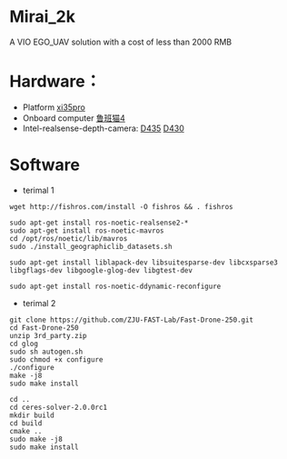 # Mirai_2k
A VIO EGO_UAV solution with a cost of less than 2000 RMB
# Hardware：
* Platform
[xi35pro](https://oddityrc.com/collections/xi35pro?sort_by=manual&filter.p.tag=xi35pro)
* Onboard computer
[鲁班猫4](https://doc.embedfire.com/products/link/zh/latest/linux/ebf_lubancat.html)
* Intel-realsense-depth-camera:
[D435](https://www.intel.cn/content/www/cn/zh/products/sku/128255/intel-realsense-depth-camera-d435/specifications.html)
[D430](https://www.intel.cn/content/www/cn/zh/products/sku/98320/intel-realsense-depth-module-d430/specifications.html)
# Software
* terimal 1
```shell
wget http://fishros.com/install -O fishros && . fishros
```
```shell
sudo apt-get install ros-noetic-realsense2-*
sudo apt-get install ros-noetic-mavros
cd /opt/ros/noetic/lib/mavros
sudo ./install_geographiclib_datasets.sh
```
```shell
sudo apt-get install liblapack-dev libsuitesparse-dev libcxsparse3 libgflags-dev libgoogle-glog-dev libgtest-dev
```
```shell
sudo apt-get install ros-noetic-ddynamic-reconfigure
```
* terimal 2
```shell
git clone https://github.com/ZJU-FAST-Lab/Fast-Drone-250.git
cd Fast-Drone-250
unzip 3rd_party.zip 
cd glog
sudo sh autogen.sh
sudo chmod +x configure
./configure
make -j8
sudo make install
```
```shell
cd ..
cd ceres-solver-2.0.0rc1
mkdir build
cd build
cmake ..
sudo make -j8
sudo make install
```
